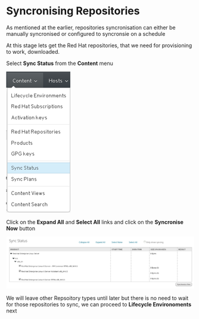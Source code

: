 # Syncronising Repositories

As mentioned at the earlier, repositories syncronisation can either be manually syncronised or configured to syncronsie on  a schedule

At this stage lets get the Red Hat repositories, that we need for provisioning to work, downloaded.

Select **Sync Status** from the **Content** menu

![Sync Status](../images/menu-sync-status.png)

Click on the **Expand All** and **Select All** links and click on the **Syncronise Now** button

![Sync Status](../images/sync-status.png)

We will leave other Repsoitory types until later but there is no need to wait for those repositories to sync, we can proceed to **Lifecycle Environoments** next
